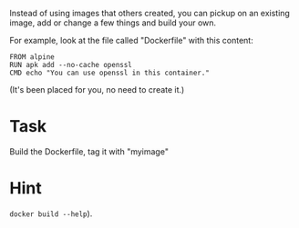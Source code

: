 Instead of using images that others created, you can pickup on an existing image, add or change a few things and build your own.

For example, look at the file called "Dockerfile" with this content:

````
FROM alpine
RUN apk add --no-cache openssl
CMD echo "You can use openssl in this container."
````
(It's been placed for you, no need to create it.)

# Task
Build the Dockerfile, tag it with "myimage"

# Hint
`docker build --help`).
